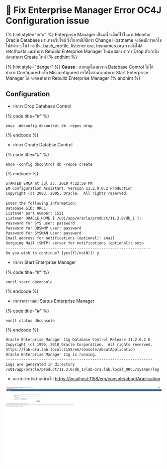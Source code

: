 # 🧅 Fix Enterprise Manager Error OC4J Configuration issue

{% hint style="info" %}
Enterprise Manager เป็นเครื่องมือที่ใช้ในการ Monitor Oracle Database ผ่านทางเว็บไซต์ ซึ่งในกรณีที่มีการ Change Hostname จะต้องมีการแก้ไขไฟล์ต่าง ๆ ไม่ว่าจะเป็น .bash\_profile, listener.ora, tnsnames.ora รวมถึงไฟล์ /etc/hosts และทำการ Rebuild Enterprise Manager ใหม่ แต่ต้องทำการ Drop ตัวเก่าทิ้งก่อนทำการ Create ใหม่
{% endhint %}

{% hint style="danger" %}
**Cause** : สาเหตุเนื่องมาจาก Database Control ไม่ได้ทำการ Configured หรือ Misconfigured ทำให้ไม่สามารถทำการ Start Enterprise Manager ได้ จะต้องทำการ Rebuild Enterprise Manager
{% endhint %}

## **Configuration**

* ทำการ Drop Database Control

{% code title="#" %}
```
emca -deconfig dbcontrol db -repos drop
```
{% endcode %}

* &#x20;ทำการ Create Databse Control

{% code title="#" %}
```
emca -config dbcontrol db -repos create
```
{% endcode %}

```
STARTED EMCA at Jul 23, 2019 4:22:50 PM
EM Configuration Assistant, Version 11.2.0.0.2 Production
Copyright (c) 2003, 2005, Oracle.  All rights reserved.

Enter the following information:
Database SID: ORCL
Listener port number: 1521
Listener ORACLE_HOME [ /u01/app/oracle/product/11.2.0/db_1 ]:
Password for SYS user: password
Password for DBSNMP user: password
Password for SYSMAN user: password
Email address for notifications (optional): email
Outgoing Mail (SMTP) server for notifications (optional): smtp
-----------------------------------------------------------------
Do you wish to continue? [yes(Y)/no(N)]: y
```

* ทำการ Start Enterprise Manager

{% code title="#" %}
```
emctl start dbconsole
```
{% endcode %}

* ทำการตรวจสอบ Status Enterprise Manager

{% code title="#" %}
```
emctl status dbconsole
```
{% endcode %}

```
Oracle Enterprise Manager 11g Database Control Release 11.2.0.2.0
Copyright (c) 1996, 2010 Oracle Corporation.  All rights reserved.
https://lab-ora.lab.local:1158/em/console/aboutApplication
Oracle Enterprise Manager 11g is running.
------------------------------------------------------------------
Logs are generated in directory /u01/app/oracle/product/11.2.0/db_1/lab-ora.lab.local_ORCL/sysman/log
```

* ลองทำการเข้าผ่านหน้าเว็บ [https://localhost:1158/em/console/aboutApplication](https://localhost:1158/em/console/aboutApplication)

![EM-01](../../.gitbook/assets/em-01.png)
